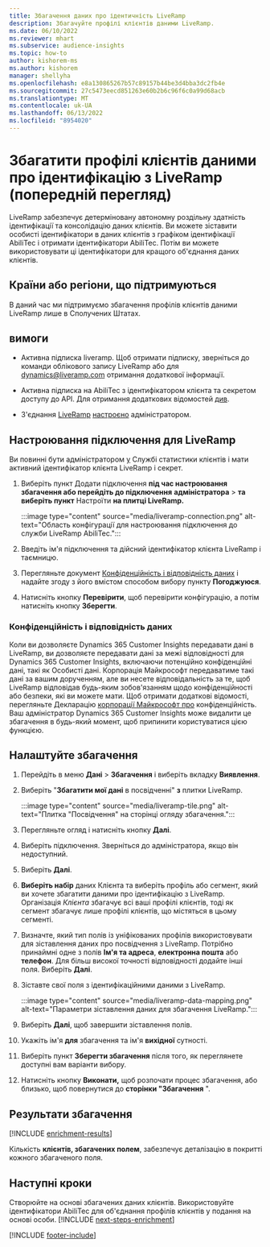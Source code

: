 ```yaml
---
title: Збагачення даних про ідентичність LiveRamp
description: Збагачуйте профілі клієнтів даними LiveRamp.
ms.date: 06/10/2022
ms.reviewer: mhart
ms.subservice: audience-insights
ms.topic: how-to
author: kishorem-ms
ms.author: kishorem
manager: shellyha
ms.openlocfilehash: e8a130865267b57c89157b44be3d4bba3dc2fb4e
ms.sourcegitcommit: 27c5473eecd851263e60b2b6c96f6c0a99d68acb
ms.translationtype: MT
ms.contentlocale: uk-UA
ms.lasthandoff: 06/13/2022
ms.locfileid: "8954020"
---
```

# <a name="enrich-customer-profiles-with-identity-data-from-liveramp-preview"></a>Збагатити профілі клієнтів даними про ідентифікацію з LiveRamp (попередній перегляд)

LiveRamp забезпечує детерміновану автономну роздільну здатність ідентифікації та консолідацію даних клієнтів. Ви можете зіставити особисті ідентифікатори в даних клієнтів з графіком ідентифікації AbiliTec і отримати ідентифікатори AbiliTec. Потім ви можете використовувати ці ідентифікатори для кращого об'єднання даних клієнтів.

## <a name="supported-countriesregions"></a>Країни або регіони, що підтримуються

В даний час ми підтримуємо збагачення профілів клієнтів даними LiveRamp лише в Сполучених Штатах.

## <a name="prerequisites"></a>вимоги

- Активна підписка liveramp. Щоб отримати підписку, зверніться до команди облікового запису LiveRamp або для [dynamics@liveramp.com](mailto:dynamics@liveramp.com) отримання додаткової інформації.

- Активна підписка на AbiliTec з ідентифікатором клієнта та секретом доступу до API. Для отримання додаткових відомостей [див](https://developers.liveramp.com/abilitec-api/).

- З'єднання [LiveRamp](connections.md) [настроєно](#configure-the-connection-for-liveramp) адміністратором.

## <a name="configure-the-connection-for-liveramp"></a>Настроювання підключення для LiveRamp

Ви повинні бути адміністратором [у](permissions.md#admin) Службі статистики клієнтів і мати активний ідентифікатор клієнта LiveRamp і секрет.

1. Виберіть пункт Додати підключення **під час настроювання збагачення або перейдіть до підключення** **адміністратора** > **та виберіть пункт** Настроїти **на плитці LiveRamp.**

   :::image type="content" source="media/liveramp-connection.png" alt-text="Область конфігурації для настроювання підключення до служби LiveRamp AbiliTec.":::

1. Введіть ім'я підключення та дійсний ідентифікатор клієнта LiveRamp і таємницю.

1. Перегляньте документ [Конфіденційність і відповідність даних](#data-privacy-and-compliance) і надайте згоду з його вмістом способом вибору пункту **Погоджуюся**.

1. Натисніть кнопку **Перевірити**, щоб перевірити конфігурацію, а потім натисніть кнопку **Зберегти**.

### <a name="data-privacy-and-compliance"></a>Конфіденційність і відповідність даних

Коли ви дозволяєте Dynamics 365 Customer Insights передавати дані в LiveRamp, ви дозволяєте передавати дані за межі відповідності для Dynamics 365 Customer Insights, включаючи потенційно конфіденційні дані, такі як Особисті дані. Корпорація Майкрософт передаватиме такі дані за вашим дорученням, але ви несете відповідальність за те, щоб LiveRamp відповідав будь-яким зобов'язанням щодо конфіденційності або безпеки, які ви можете мати. Щоб отримати додаткові відомості, перегляньте Декларацію [корпорації Майкрософт про](https://go.microsoft.com/fwlink/?linkid=396732) конфіденційність. Ваш адміністратор Dynamics 365 Customer Insights може видалити це збагачення в будь-який момент, щоб припинити користуватися цією функцією.

## <a name="configure-the-enrichment"></a>Налаштуйте збагачення

1. Перейдіть в меню **Дані** > **Збагачення** і виберіть вкладку **Виявлення**.

1. Виберіть "**Збагатити мої дані** в посвідченні" **з** плитки LiveRamp.

   :::image type="content" source="media/liveramp-tile.png" alt-text="Плитка &quot;Посвідчення&quot; на сторінці огляду збагачення.":::

1. Перегляньте огляд і натисніть кнопку **Далі**.

1. Виберіть підключення. Зверніться до адміністратора, якщо він недоступний.

1. Виберіть **Далі**.

1. **Виберіть набір** даних Клієнта та виберіть профіль або сегмент, який ви хочете збагатити даними про ідентифікацію з LiveRamp. Організація *Клієнта* збагачує всі ваші профілі клієнтів, тоді як сегмент збагачує лише профілі клієнтів, що містяться в цьому сегменті.

1. Визначте, який тип полів із уніфікованих профілів використовувати для зіставлення даних про посвідчення з LiveRamp. Потрібно принаймні одне з полів **Ім'я та адреса**, **електронна пошта** або **телефон**. Для більш високої точності відповідності додайте інші поля. Виберіть **Далі**.

1. Зіставте свої поля з ідентифікаційними даними з LiveRamp.

   :::image type="content" source="media/liveramp-data-mapping.png" alt-text="Параметри зіставлення даних для збагачення LiveRamp.":::

1. Виберіть **Далі**, щоб завершити зіставлення полів.

1. Укажіть ім'я **для** збагачення та ім'я **вихідної** сутності.

1. Виберіть пункт **Зберегти збагачення** після того, як переглянете доступні вам варіанти вибору.

1. Натисніть кнопку **Виконати,** щоб розпочати процес збагачення, або близько, щоб повернутися до **сторінки "Збагачення** ".

## <a name="enrichment-results"></a>Результати збагачення

[!INCLUDE [enrichment-results](includes/enrichment-results.md)]

Кількість **клієнтів, збагачених полем**, забезпечує деталізацію в покритті кожного збагаченого поля.

## <a name="next-steps"></a>Наступні кроки

Створюйте на основі збагачених даних клієнтів. Використовуйте ідентифікатори AbiliTec для об'єднання профілів клієнтів у подання на основі особи.
[!INCLUDE [next-steps-enrichment](includes/next-steps-enrichment.md)]

[!INCLUDE [footer-include](includes/footer-banner.md)]
